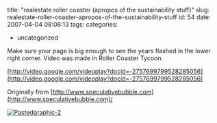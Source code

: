title: "realestate roller coaster (apropos of the sustainability stuff)"
slug: realestate-roller-coaster-apropos-of-the-sustainability-stuff
id: 54
date: 2007-04-04 08:08:13
tags: 
categories: 
- uncategorized

Make sure your page is big enough to see the years flashed in the lower right corner.  Video was made in Roller Coaster Tycoon.

[http://video.google.com/videoplay?docid=-2757699799528285056](http://video.google.com/videoplay?docid=-2757699799528285056)

Originally from [http://www.speculativebubble.com](http://www.speculativebubble.com)/

<!--more-->
[![Pastedgraphic-2](http://www.chesnok.com/daily/wp-content/uploads/2007/06/pastedGraphic-2-tm.jpg)](http://www.chesnok.com/daily/wp-content/uploads/2007/06/pastedGraphic-2.tiff)

